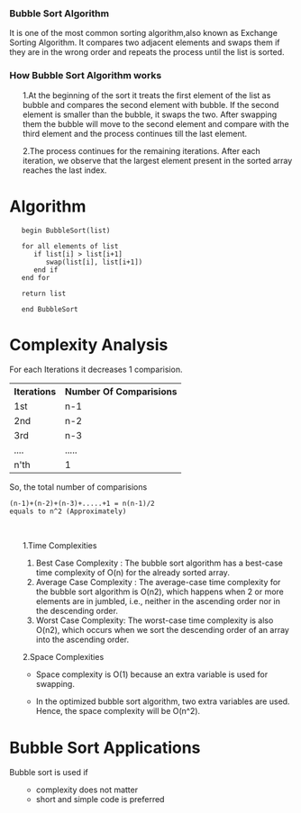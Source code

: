 ### Bubble Sort Algorithm
<p>
It is one of the most common sorting algorithm,also known as Exchange Sorting Algorithm.
It compares two adjacent elements and swaps them if they are in the wrong order and repeats the process until the list is sorted. 
</p>

### How Bubble Sort Algorithm works

<ol>
1.At the beginning of the sort it treats the first element of the list as bubble and compares the second element with bubble.
If the second element is smaller than the bubble, it swaps the two. After swapping them the bubble will move to the second element and compare with the third element and the process continues till the last element.

2.The process continues for the remaining iterations. After each iteration, we observe that the largest element present in the sorted array reaches the last index.
</ol>

# Algorithm
```
   begin BubbleSort(list)
   
   for all elements of list
      if list[i] > list[i+1]
         swap(list[i], list[i+1])
      end if
   end for
   
   return list
   
   end BubbleSort
   ```

# Complexity Analysis
For each Iterations it decreases 1 comparision.
<table>

<th>
Iterations 
</th>
<th>
 Number Of Comparisions
</th>
<tr>
<td>
    1st 
</td>

<td>
    n-1
</td>
</tr>

<tr>
<td>
    2nd
</td>

<td>
    n-2
</td>
</tr>

<tr>
<td>
    3rd
</td>

<td>
    n-3
</td>
</tr>
<tr>
<td>
    ....
</td>

<td>
    .....
</td>
</tr>
<tr>
<td>
    n'th 
</td>

<td>
    1
</td>
</tr>

</table>
 So, the total number of comparisions

``` 
(n-1)+(n-2)+(n-3)+.....+1 = n(n-1)/2
equals to n^2 (Approximately)
```

<br>
<ol>

1.Time Complexities

1. Best Case Complexity : The bubble sort algorithm has a best-case time complexity of O(n) for the already sorted array.
2. Average Case Complexity : The average-case time complexity for the bubble sort algorithm is O(n2), which happens when 2 or more elements are in jumbled, i.e., neither in the ascending order nor in the descending order.
3. Worst Case Complexity: The worst-case time complexity is also O(n2), which occurs when we sort the descending order of an array into the ascending order.

2.Space Complexities

- Space complexity is O(1) because an extra variable is used for swapping.

- In the optimized bubble sort algorithm, two extra variables are used. Hence, the space complexity will be O(n^2).
</ol>

# Bubble Sort Applications
Bubble sort is used if
<ul>

- complexity does not matter
-   short and simple code is preferred

</ul>






